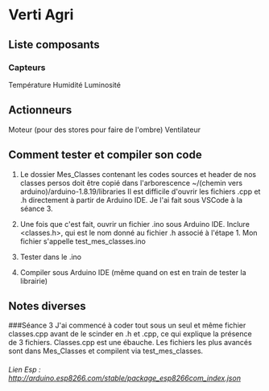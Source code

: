 # Verti Agri 



## Liste composants 
### Capteurs
 Température
 Humidité 
 Luminosité

## Actionneurs
Moteur (pour des stores pour faire de l'ombre)
Ventilateur 

## Comment tester et compiler son code
1. Le dossier Mes_Classes contenant les codes sources et header de nos classes persos doit être copié dans l'arborescence ~/(chemin vers arduino)/arduino-1.8.19/libraries
Il est difficile d'ouvrir les fichiers .cpp et .h directement à partir de Arduino IDE. Je l'ai fait sous VSCode à la séance 3.

2. Une fois que c'est fait, ouvrir un fichier .ino sous Arduino IDE. Inclure <classes.h>, qui est le nom donné au fichier .h associé à l'étape 1. Mon fichier s'appelle test_mes_classes.ino

3. Tester dans le .ino

4. Compiler sous Arduino IDE (même quand on est en train de tester la librairie)


## Notes diverses
###Séance 3
J'ai commencé à coder tout sous un seul et même fichier classes.cpp avant de le scinder en .h et .cpp, ce qui explique la présence de 3 fichiers.
Classes.cpp est une ébauche. Les fichiers les plus avancés sont dans Mes_Classes et compilent via test_mes_classes.  



###### Lien Esp :  http://arduino.esp8266.com/stable/package_esp8266com_index.json



